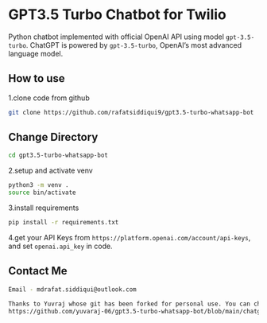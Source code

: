 # GPT3.5 Turbo Chatbot for Twilio

Python chatbot implemented with official OpenAI API using model `gpt-3.5-turbo`. ChatGPT is powered by `gpt-3.5-turbo`, OpenAI’s most advanced language model.

 
## How to use
1.clone code from github 

```bash
git clone https://github.com/rafatsiddiqui9/gpt3.5-turbo-whatsapp-bot
```

## Change Directory
```bash
cd gpt3.5-turbo-whatsapp-bot
```

2.setup and activate venv

```bash
python3 -m venv .
source bin/activate
```

3.install requirements

```bash
pip install -r requirements.txt
```	

4.get your API Keys from `https://platform.openai.com/account/api-keys`, and set `openai.api_key` in code.

 
## Contact Me
```bash
Email - mdrafat.siddiqui@outlook.com

Thanks to Yuvraj whose git has been forked for personal use. You can check his page here
https://github.com/yuvaraj-06/gpt3.5-turbo-whatsapp-bot/blob/main/chatgpt.py
```
